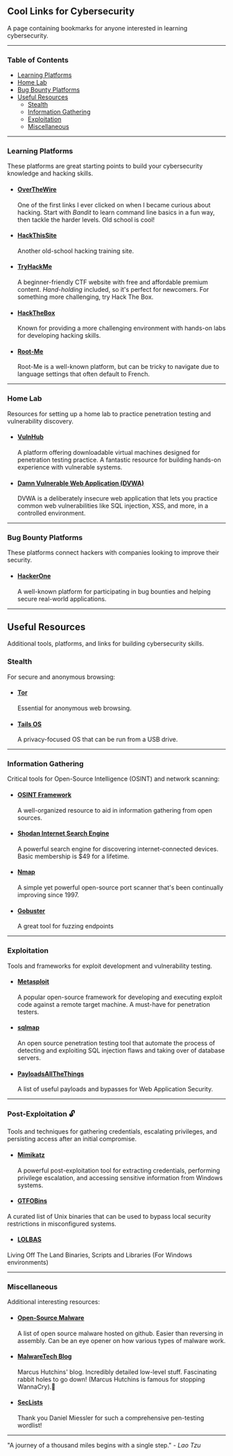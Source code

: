 ## Cool Links for Cybersecurity 
A page containing bookmarks for anyone interested in learning cybersecurity.

---

### Table of Contents
- [Learning Platforms](#learning-platforms)
- [Home Lab](#home-lab)
- [Bug Bounty Platforms](#bug-bounty-platforms)
- [Useful Resources](#useful-resources)
  - [Stealth](#stealth)
  - [Information Gathering](#information-gathering)
  - [Exploitation](#exploitation)
  - [Miscellaneous](#miscellaneous)

---

### Learning Platforms
These platforms are great starting points to build your cybersecurity knowledge and hacking skills.

- #### [OverTheWire](https://overthewire.org/wargames/)
  One of the first links I ever clicked on when I became curious about hacking. Start with *Bandit* to learn command line basics in a fun way, then tackle the harder levels. Old school is cool!

- #### [HackThisSite](https://www.hackthissite.org/)
  Another old-school hacking training site.

- #### [TryHackMe](https://tryhackme.com/)
  A beginner-friendly CTF website with free and affordable premium content. *Hand-holding* included, so it's perfect for newcomers. For something more challenging, try Hack The Box.

- #### [HackTheBox](https://www.hackthebox.com/)
  Known for providing a more challenging environment with hands-on labs for developing hacking skills.

- #### [Root-Me](https://www.root-me.org/?lang=en)
  Root-Me is a well-known platform, but can be tricky to navigate due to language settings that often default to French.

---

### Home Lab
Resources for setting up a home lab to practice penetration testing and vulnerability discovery.

- #### [VulnHub](https://www.vulnhub.com/)
  A platform offering downloadable virtual machines designed for penetration testing practice. A fantastic resource for building hands-on experience with vulnerable systems.

- #### [Damn Vulnerable Web Application (DVWA)](http://www.dvwa.co.uk/)
  DVWA is a deliberately insecure web application that lets you practice common web vulnerabilities like SQL injection, XSS, and more, in a controlled environment.

---

### Bug Bounty Platforms
These platforms connect hackers with companies looking to improve their security.

- #### [HackerOne](https://www.hackerone.com/)
  A well-known platform for participating in bug bounties and helping secure real-world applications.

---

## Useful Resources
Additional tools, platforms, and links for building cybersecurity skills.

### Stealth
For secure and anonymous browsing:

- #### [Tor](https://www.torproject.org/)
  Essential for anonymous web browsing.

- #### [Tails OS](https://tails.net/)
  A privacy-focused OS that can be run from a USB drive.
  
---

### Information Gathering
Critical tools for Open-Source Intelligence (OSINT) and network scanning:

- #### [OSINT Framework](https://osintframework.com/)
  A well-organized resource to aid in information gathering from open sources.

- #### [Shodan Internet Search Engine](https://www.shodan.io/)
  A powerful search engine for discovering internet-connected devices. Basic membership is $49 for a lifetime.

- #### [Nmap](https://nmap.org/)
  A simple yet powerful open-source port scanner that's been continually improving since 1997.

- #### [Gobuster](https://github.com/OJ/gobuster)
  A great tool for fuzzing endpoints

---

### Exploitation
Tools and frameworks for exploit development and vulnerability testing.

- #### [Metasploit](https://www.metasploit.com/)
  A popular open-source framework for developing and executing exploit code against a remote target machine. A must-have for penetration testers.

- #### [sqlmap](https://sqlmap.org/)
  An open source penetration testing tool that automate the process of detecting and exploiting SQL injection flaws and taking over of database servers.

- #### [PayloadsAllTheThings](https://github.com/swisskyrepo/PayloadsAllTheThings)
  A list of useful payloads and bypasses for Web Application Security.

---

### Post-Exploitation 🔓
Tools and techniques for gathering credentials, escalating privileges, and persisting access after an initial compromise.

- #### [Mimikatz](https://github.com/gentilkiwi/mimikatz)
  A powerful post-exploitation tool for extracting credentials, performing privilege escalation, and accessing sensitive information from Windows systems.

- #### [GTFOBins](https://gtfobins.github.io/)
A curated list of Unix binaries that can be used to bypass local security restrictions in misconfigured systems.

- #### [LOLBAS](https://lolbas-project.github.io/#)
Living Off The Land Binaries, Scripts and Libraries (For Windows environments)

---


### Miscellaneous
Additional interesting resources:

- #### [Open-Source Malware](https://github.com/BushidoUK/Open-source-Malware/blob/main/GitHubMalware.csv)
  A list of open source malware hosted on github. Easier than reversing in assembly. Can be an eye opener on how various types of malware work.

- #### [MalwareTech Blog](https://malwaretech.com/)
  Marcus Hutchins' blog. Incredibly detailed low-level stuff. Fascinating rabbit holes to go down! (Marcus Hutchins is famous for stopping WannaCry).

- #### [SecLists](https://github.com/danielmiessler/SecLists)
  Thank you Daniel Miessler for such a comprehensive pen-testing wordlist!

---

"A journey of a thousand miles begins with a single step." 
*- Lao Tzu*

